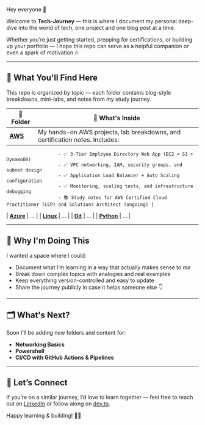 Hey everyone 👋

Welcome to **Tech-Journey** — this is where I document my personal deep-dive into the world of tech, one project and one blog post at a time.

Whether you’re just getting started, prepping for certifications, or building up your portfolio — I hope this repo can serve as a helpful companion or even a spark of motivation 🔥

---

## 🚀 What You'll Find Here

This repo is organized by topic — each folder contains blog-style breakdowns, mini-labs, and notes from my study journey.

| 📁 Folder   | 🌟 What's Inside |
|------------|------------------|
| [**AWS**](./AWS) | My hands-on AWS projects, lab breakdowns, and certification notes. Includes:
                       - ✅ 3-Tier Employee Directory Web App (EC2 + S3 + DynamoDB)
                       - ✅ VPC networking, IAM, security groups, and subnet design
                       - ✅ Application Load Balancer + Auto Scaling configuration
                       - ✅ Monitoring, scaling tests, and infrastructure debugging
                       - 📚 Study notes for AWS Certified Cloud Practitioner (CCP) and Solutions Architect (ongoing) |
| [**Azure**](./Azure) | ... |
| [**Linux**](./Linux) | ... |
| [**Git**](./Git) | ... |
| [**Python**](./Python) | ... |

---

## 📌 Why I'm Doing This

I wanted a space where I could:

- Document what I’m learning in a way that actually makes sense to *me*
- Break down complex topics with analogies and real examples
- Keep everything version-controlled and easy to update
- Share the journey publicly in case it helps someone else 👇

---

## 🗂️ What's Next?

Soon I’ll be adding new folders and content for:

- **Networking Basics**
- **Powershell**
- **CI/CD with GitHub Actions & Pipelines**

---

## 🤝 Let’s Connect

If you’re on a similar journey, I’d love to learn together — feel free to reach out on [LinkedIn](https://www.linkedin.com/in/suleyman-m-a74768221) or follow along on [dev.to](https://dev.to/1suleyman).

Happy learning & building! 🌱✨
